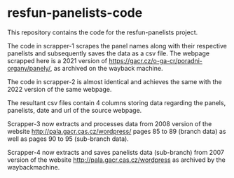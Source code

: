 # resfun-panelists-code
This repository contains the code for the resfun-panelists project.

The code in scrapper-1 scrapes the panel names along with their respective panelists and subsequently saves the data as a csv file. The webpage scrapped here is a 2021 version of https://gacr.cz/o-ga-cr/poradni-organy/panely/, as archived on the wayback machine.

The code in scrapper-2 is almost identical and achieves the same with the 2022 version of the same webpage.
 
The resultant csv files contain 4 columns storing data regarding the panels, panelists, date and url of the source webpage.

Scrapper-3 now extracts and processes data from 2008 version of the website http://pala.gacr.cas.cz/wordpress/ pages 85 to 89 (branch data) as well as pages 90 to 95 (sub-branch data).

Scrapper-4 now extracts and saves panelists data (sub-branch) from 2007 version of the website http://pala.gacr.cas.cz/wordpress as archived by the waybackmachine.
